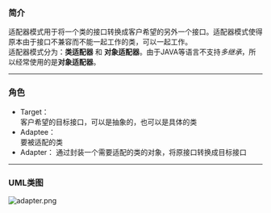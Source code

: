 ### 简介
适配器模式用于将一个类的接口转换成客户希望的另外一个接口。适配器模式使得原本由于接口不兼容而不能一起工作的类，可以一起工作。  
适配器模式分为：**类适配器** 和 **对象适配器**。由于JAVA等语言不支持*多继承*，所以经常使用的是**对象适配器**。  

---

### 角色

* Target：  
客户希望的目标接口，可以是抽象的，也可以是具体的类
* Adaptee：  
要被适配的类
* Adapter：
通过封装一个需要适配的类的对象，将原接口转换成目标接口  

---

### UML类图

![adapter.png](http://timd.cn/content/images/pictures/adapter.png)  
